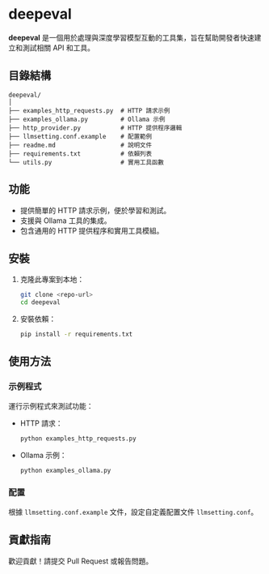 # deepeval

**deepeval** 是一個用於處理與深度學習模型互動的工具集，旨在幫助開發者快速建立和測試相關 API 和工具。

## 目錄結構

```
deepeval/
│
├── examples_http_requests.py  # HTTP 請求示例
├── examples_ollama.py         # Ollama 示例
├── http_provider.py           # HTTP 提供程序邏輯
├── llmsetting.conf.example    # 配置範例
├── readme.md                  # 說明文件
├── requirements.txt           # 依賴列表
└── utils.py                   # 實用工具函數
```

## 功能

- 提供簡單的 HTTP 請求示例，便於學習和測試。
- 支援與 Ollama 工具的集成。
- 包含通用的 HTTP 提供程序和實用工具模組。

## 安裝

1. 克隆此專案到本地：
   ```bash
   git clone <repo-url>
   cd deepeval
   ```
2. 安裝依賴：
   ```bash
   pip install -r requirements.txt
   ```

## 使用方法

### 示例程式
運行示例程式來測試功能：
- HTTP 請求：
  ```bash
  python examples_http_requests.py
  ```
- Ollama 示例：
  ```bash
  python examples_ollama.py
  ```

### 配置
根據 `llmsetting.conf.example` 文件，設定自定義配置文件 `llmsetting.conf`。

## 貢獻指南

歡迎貢獻！請提交 Pull Request 或報告問題。

